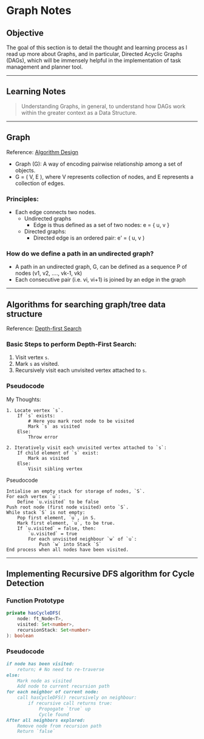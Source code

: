 # Graph Notes

## Objective

The goal of this section is to detail the thought and learning process as I read up more about Graphs, and in particular, Directed Acyclic Graphs (DAGs), which will be immensely helpful in the implementation of task management and planner tool. 

---

## Learning Notes

> Understanding Graphs, in general, to understand how DAGs work within the greater context as a Data Structure. 

---

## Graph

Reference: [Algorithm Design](https://www.amazon.sg/Algorithm-Design-Kleinberg-Jon/dp/9332518645)

- Graph (G): A way of encoding pairwise relationship among a set of objects.
- G = ( V, E ), where V represents collection of nodes, and E represents a collection of edges.

### Principles:
- Each edge connects two nodes.
    - Undirected graphs
        - Edge is thus defined as a set of two nodes: e = { u, v }
    - Directed graphs:
        - Directed edge is an ordered pair:
            e' = ( u, v ) 

### How do we define a path in an undirected graph?
- A path in an undirected graph, G, can be defined as a sequence P of nodes (v1, v2, ...., vk-1, vk)
- Each consecutive pair (i.e. vi, vi+1) is joined by an edge in the graph

---

## Algorithms for searching graph/tree data structure

Reference: [Depth-first Search](https://brilliant.org/wiki/depth-first-search-dfs/)

### Basic Steps to perform Depth-First Search:
1. Visit vertex `s`.
2. Mark `s` as visited.
3. Recursively visit each unvisited vertex attached to `s`.

### Pseudocode 
My Thoughts:
```
1. Locate vertex `s`.
    If `s` exists: 
        # Here you mark root node to be visited
        Mark `s` as visited
    Else:
        Throw error

2. Iteratively visit each unvisited vertex attached to `s`: 
    If child element of `s` exist:
        Mark as visited
    Else:
        Visit sibling vertex

```

Pseudocode
```
Intialise an empty stack for storage of nodes, `S`.
For each vertex `u`:
    Define `u.visited` to be false
Push root node (first node visited) onto `S`.
While stack `S` is not empty:
    Pop first element, `u`, in S.
    Mark first element, `u`, to be true. 
    If `u.visited` = false, then:
        `u.visited` = true
        For each unvisited neighbour `w` of `u`:
            Push `w` into Stack `S`
End process when all nodes have been visited. 
```

--- 

## Implementing Recursive DFS algorithm for Cycle Detection

### Function Prototype
```ts
private hasCycleDFS(
    node: ft_Node<T>,
    visited: Set<number>,
    recursionStack: Set<number>
): boolean
```

### Pseudocode
```markdown
if node has been visited:
    return; # No need to re-traverse
else:
    Mark node as visited
    Add node to current recursion path
for each neighbor of current node:
    call hasCycleDFS() recursively on neighbour:
        if recursive call returns true:
            Propogate `true` up
            Cycle found
After all neighbors explored:
    Remove node from recursion path
    Return `false`
```




